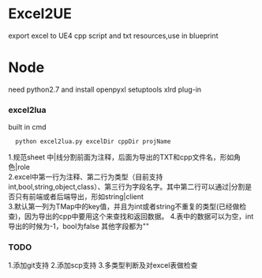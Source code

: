 # Excel2UE
export excel to UE4 cpp script and txt resources,use in blueprint 

# Node
need python2.7 and install openpyxl setuptools xlrd plug-in

### excel2lua
built in cmd 
	  
	  python excel2lua.py excelDir cppDir projName
1.规范sheet 中|线分割前面为注释，后面为导出的TXT和cpp文件名，形如角色|role  
2.excel中第一行为注释、第二行为类型（目前支持int,bool,string,object,class）、第三行为字段名字。其中第二行可以通过|分割是否只有前端或者后端导出，形如string|client  
3.默认第一列为TMap中的key值，并且为int或者string不重复的类型(已经做检查)，因为导出的cpp中要用这个来查找和返回数据。
4.表中的数据可以为空，int导出的时候为-1，bool为false 其他字段都为""
### TODO
1.添加git支持
2.添加scp支持
3.多类型判断及对excel表做检查